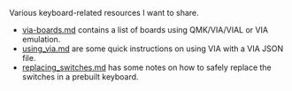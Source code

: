 Various keyboard-related resources I want to share.

* [via-boards.md](via-boards.md) contains a list of boards using QMK/VIA/VIAL or VIA emulation.
* [using_via.md](using_via.md) are some quick instructions on using VIA with a VIA JSON file.
* [replacing_switches.md](replacing_switches.md) has some notes on how to safely replace the switches in a prebuilt keyboard.
